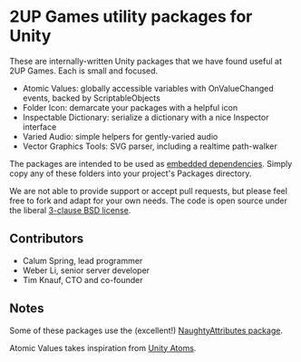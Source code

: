 # 2UP Games utility packages for Unity

These are internally-written Unity packages that we have found useful at 2UP Games. Each is small and focused.

* Atomic Values: globally accessible variables with OnValueChanged events, backed by ScriptableObjects
* Folder Icon: demarcate your packages with a helpful icon
* Inspectable Dictionary: serialize a dictionary with a nice Inspector interface
* Varied Audio: simple helpers for gently-varied audio
* Vector Graphics Tools: SVG parser, including a realtime path-walker

The packages are intended to be used as [embedded dependencies](https://docs.unity3d.com/Manual/upm-embed.html#embed-create). Simply copy any of these folders into your project's Packages directory.

We are not able to provide support or accept pull requests, but please feel free to fork and adapt for your own needs. The code is open source under the liberal [3-clause BSD license](https://opensource.org/license/bsd-3-clause).

## Contributors

* Calum Spring, lead programmer
* Weber Li, senior server developer
* Tim Knauf, CTO and co-founder

## Notes

Some of these packages use the (excellent!) [NaughtyAttributes package](https://github.com/dbrizov/NaughtyAttributes).

Atomic Values takes inspiration from [Unity Atoms](https://github.com/unity-atoms/unity-atoms).